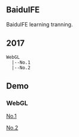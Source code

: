 ## BaiduIFE

BaiduIFE learning tranning.

## 2017

```
WebGL
  |--No.1
  |--No.2
```

## Demo

### WebGL

[No.1](https://molunerfinn.github.io/BaiduIFE/2017/WebGL/No.1/index.html)

[No.2](https://molunerfinn.github.io/BaiduIFE/2017/WebGL/No.2/index.html)


